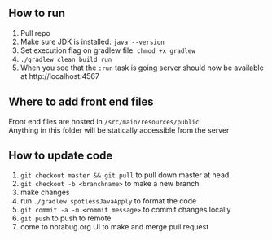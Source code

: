 ## How to run

1. Pull repo 
2. Make sure JDK is installed: `java --version`
3. Set execution flag on gradlew file: `chmod +x gradlew`
3. `./gradlew clean build run`
5. When you see that the `:run` task is going server should now be available at http://localhost:4567

## Where to add front end files
Front end files are hosted in `/src/main/resources/public`  
Anything in this folder will be statically accessible from the server

## How to update code
1. `git checkout master && git pull` to pull down master at head
1. `git checkout -b <branchname>` to make a new branch
2. make changes
2. run `./gradlew spotlessJavaApply` to format the code
3. `git commit -a -m <commit message>` to commit changes locally
4. `git push` to push to remote
5. come to notabug.org UI to make and merge pull request